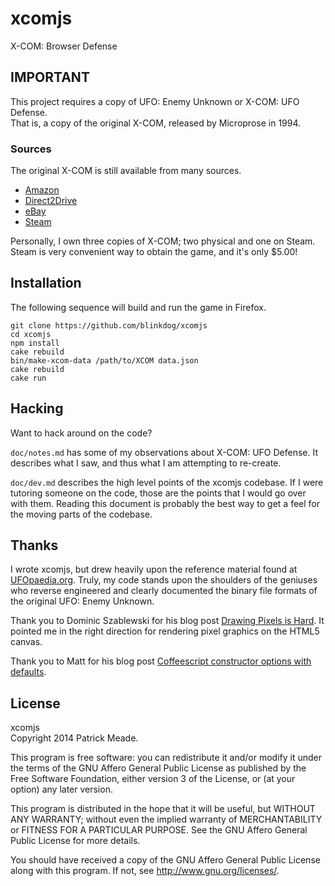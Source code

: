 # xcomjs
X-COM: Browser Defense

## IMPORTANT
This project requires a copy of UFO: Enemy Unknown or X-COM: UFO Defense.<br/>
That is, a copy of the original X-COM, released by Microprose in 1994.

### Sources
The original X-COM is still available from many sources.

* [Amazon](http://www.amazon.com/dp/B00002SFNO)
* [Direct2Drive](http://www.direct2drive.com/4/7575/product/Buy-X-Com:-UFO-Defense-Download)
* [eBay](http://www.ebay.com/sch/i.html?_nkw=xcom+ufo+defense)
* [Steam](http://store.steampowered.com/app/7760/)

Personally, I own three copies of X-COM; two physical and one on Steam.
Steam is very convenient way to obtain the game, and it's only $5.00!

## Installation
The following sequence will build and run the game in Firefox.

    git clone https://github.com/blinkdog/xcomjs
    cd xcomjs
    npm install
    cake rebuild
    bin/make-xcom-data /path/to/XCOM data.json
    cake rebuild
    cake run

## Hacking
Want to hack around on the code?

`doc/notes.md` has some of my observations about X-COM: UFO Defense. It
describes what I saw, and thus what I am attempting to re-create.

`doc/dev.md` describes the high level points of the xcomjs codebase. If
I were tutoring someone on the code, those are the points that I would
go over with them. Reading this document is probably the best way to get
a feel for the moving parts of the codebase.

## Thanks
I wrote xcomjs, but drew heavily upon the reference material found at
[UFOpaedia.org](http://ufopaedia.org/). Truly, my code stands upon the
shoulders of the geniuses who reverse engineered and clearly documented
the binary file formats of the original UFO: Enemy Unknown.

Thank you to Dominic Szablewski for his blog post [Drawing Pixels is
Hard](http://phoboslab.org/log/2012/09/drawing-pixels-is-hard). It pointed me
in the right direction for rendering pixel graphics on the HTML5 canvas.

Thank you to Matt for his blog post [Coffeescript constructor options with
defaults](http://halfdecent.net/2013/12/02/coffeescript-constructor-options-with-defaults/).

## License
xcomjs<br/>
Copyright 2014 Patrick Meade.

This program is free software: you can redistribute it and/or modify
it under the terms of the GNU Affero General Public License as published by
the Free Software Foundation, either version 3 of the License, or
(at your option) any later version.

This program is distributed in the hope that it will be useful,
but WITHOUT ANY WARRANTY; without even the implied warranty of
MERCHANTABILITY or FITNESS FOR A PARTICULAR PURPOSE.  See the
GNU Affero General Public License for more details.

You should have received a copy of the GNU Affero General Public License
along with this program.  If not, see <http://www.gnu.org/licenses/>.

